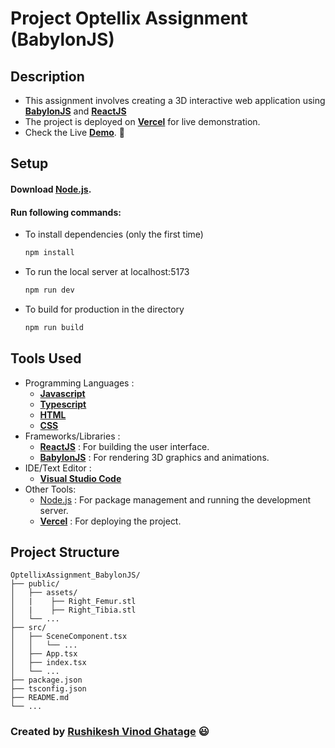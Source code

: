 # Project Optellix Assignment (BabylonJS)

## Description

-   This assignment involves creating a 3D interactive web application using **[BabylonJS](https://www.babylonjs.com/)** and **[ReactJS](https://react.dev/)**
-   The project is deployed on **[Vercel](https://vercel.com/)** for live demonstration.
-   Check the Live **[Demo](https://metadrob-assignment.vercel.app/)**. :red_circle:

## Setup

#### Download [Node.js](https://nodejs.org/en/download/).

#### Run following commands:

-   To install dependencies (only the first time)
    ```bash
    npm install
    ```
-   To run the local server at localhost:5173
    ```bash
    npm run dev
    ```
-   To build for production in the directory
    ```bash
    npm run build
    ```

## Tools Used

-   Programming Languages :
    -   **[Javascript](https://www.javascript.com/)**
    -   **[Typescript](https://www.typescriptlang.org/)**
    -   **[HTML](https://html.com/)**
    -   **[CSS](https://www.w3.org/TR/CSS/#css)**
-   Frameworks/Libraries :
    -   **[ReactJS](https://react.dev/)** : For building the user interface.
    -   **[BabylonJS](https://www.babylonjs.com/)** : For rendering 3D graphics and animations.
-   IDE/Text Editor :
    -   **[Visual Studio Code](https://code.visualstudio.com/)**
-   Other Tools:
    -   [Node.js](https://nodejs.org/en/download/) : For package management and running the development server.
    -   **[Vercel](https://vercel.com/)** : For deploying the project.

## Project Structure

```
OptellixAssignment_BabylonJS/
├── public/
│   ├── assets/
│   |    ├── Right_Femur.stl
│   |    ├── Right_Tibia.stl
│   └── ...
├── src/
│   ├── SceneComponent.tsx
│   │   └── ...
│   ├── App.tsx
│   ├── index.tsx
│   └── ...
├── package.json
├── tsconfig.json
├── README.md
└── ...
```

### Created by [Rushikesh Vinod Ghatage](https://www.linkedin.com/in/rushikesh-ghatage-477489222/) :smiley:
